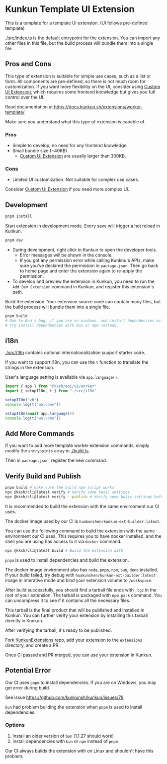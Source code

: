 # Kunkun Template UI Extension

This is a template for a template UI extension. (UI follows pre-defined template)

[./src/index.ts](./src/index.ts) is the default entrypoint for the extension. You can import any other files in this file, but the build process will bundle them into a single file.

## Pros and Cons

This type of extension is suitable for simple use cases, such as a list or form. All components are pre-defined, so there is not much room for customization. If you want more flexibility on the UI, consider using [Custom UI Extension](https://docs.kunkun.sh/extensions/custom-ui-ext/), which requires some frontend knowledge but gives you full control over the UI.

Read documentation at https://docs.kunkun.sh/extensions/worker-template/

Make sure you understand what this type of extension is capable of.

### Pros

- Simple to develop, no need for any frontend knowledge.
- Small bundle size (~40KB)
  - [Custom UI Extension](https://docs.kunkun.sh/extensions/custom-ui-ext/) are usually larger than 300KB.

### Cons

- Limited UI customization. Not suitable for complex use cases.

Consider [Custom UI Extension](https://docs.kunkun.sh/extensions/custom-ui-ext/) if you need more complex UI.

## Development

```bash
pnpm install
```

Start extension in development mode. Every save will trigger a hot reload in Kunkun.

```bash
pnpm dev
```

- During development, right click in Kunkun to open the developer tools.
  - Error messages will be shown in the console.
  - If you got any permission error while calling Kunknu's APIs, make sure you've declared the permission in `package.json`. Then go back to home page and enter the extension again to re-apply the permission.
- To develop and preview the extension in Kunkun, you need to run the `Add Dev Extension` command in Kunkun, and register this extension's path.

Build the extension. Your extension source code can contain many files, but the build process will bundle them into a single file.

```bash
pnpm build
# Due to Bun's bug, if you are on windows, and install dependencies with pnpm, you may get error during build.
# Try install dependencies with bun or npm instead.
```

## i18n

[./src/i18n](./src/i18n/) contains optional internationalization support starter code.

If you want to support i18n, you can use the `t` function to translate the strings in the extension.

User's language setting is available via `app.language()`.

```ts
import { app } from "@kksh/api/ui/worker"
import { setupI18n, t } from "./src/i18n"

setupI18n("zh")
console.log(t("welcome"))

setupI18n(await app.language())
console.log(t("welcome"))
```

## Add More Commands

If you want to add more template worker extension commands, simply modify the `entrypoints` array in [./build.ts](./build.ts).

Then in `package.json`, register the new command.

## Verify Build and Publish

```bash
pnpm build # make sure the build npm script works
npx @kksh/cli@latest verify # Verify some basic settings
npx @kksh/cli@latest verify --publish # Verify some basic settings before publishing
```

It is recommended to build the extension with the same environment our CI uses.

The docker image used by our CI is `huakunshen/kunkun-ext-builder:latest`.

You can use the following command to build the extension with the same environment our CI uses.
This requires you to have docker installed, and the shell you are using has access to it via `docker` command.

```bash
npx @kksh/cli@latest build # Build the extension with
```

`pnpm` is used to install dependencies and build the extension.

The docker image environment also has `node`, `pnpm`, `npm`, `bun`, `deno` installed.
If your build failed, try debug with `huakunshen/kunkun-ext-builder:latest` image in interative mode and bind your extension volume to `/workspace`.

After build successfully, you should find a tarball file ends with `.tgz` in the root of your extension.
The tarball is packaged with `npm pack` command. You can uncompress it to see if it contains all the necessary files.

This tarball is the final product that will be published and installed in Kunkun. You can further verify your extension by installing this tarball directly in Kunkun.

After verifying the tarball, it's ready to be published.

Fork [KunkunExtensions](https://github.com/kunkunsh/KunkunExtensions) repo, add your extension to the `extensions` directory, and create a PR.

Once CI passed and PR merged, you can use your extension in Kunkun.

## Potential Error

Our CI uses `pnpm` to install dependencies. If you are on Windows, you may get error during build.

See issue https://github.com/kunkunsh/kunkun/issues/78

`bun` had problem building the extension when `pnpm` is used to install dependencies.

### Options

1. Install an older version of `bun` (1.1.27 should work)
2. Install dependencies with `bun` or `npm` instead of `pnpm`

Our CI always builds the extension with on Linux and shouldn't have this problem.
